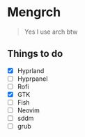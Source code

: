 # Mengrch

> Yes I use arch btw

## Things to do

- [x] Hyprland
- [ ] Hyprpanel
- [ ] Rofi
- [x] GTK
- [ ] Fish
- [ ] Neovim
- [ ] sddm
- [ ] grub
